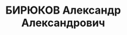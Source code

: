 ---
title: БИРЮКОВ Александр Александрович
description: "1906 г.р., м.р.: Рязанская обл., Новодеревенский р-н, д.Михалково\n\
  \ рабочий\n прож.: г. Смоленск\n арестован 14.06.1937\n Обвинение: ст.ст.58-7, 58-8,\
  \ 58-9, 58-11 УК РСФСР\n Приговор: ВК ВС СССР, 22.11.1937 — ВМН\n Расстрелян 22.11.1937\n\
  \ Реабилитация: Военной Коллегией Верховного суда СССР, 01.03.1958 - реабилитирован\
  \ посмертно"
---